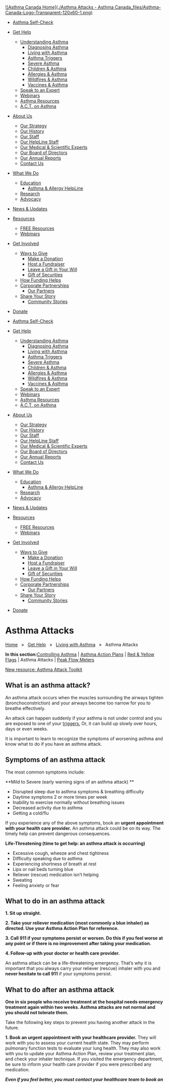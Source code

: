![fbpx](data:image/svg+xml,%3Csvg%20xmlns='http://www.w3.org/2000/svg'%20viewBox='0%200%201%201'%3E%3C/svg%3E)

[![Asthma Canada Home](./Asthma Attacks - Asthma Canada_files/Asthma-Canada-Logo-Transparent-120x60-1.png)](https://asthma.ca/)

  * [Asthma Self-Check](https://asthma.ca/asthma-self-check/)
  * [Get Help](https://asthma.ca/get-help/)
    * [Understanding Asthma](https://asthma.ca/get-help/understanding-asthma/)
      * [Diagnosing Asthma](https://asthma.ca/get-help/diagnosis/)
      * [Living with Asthma](https://asthma.ca/get-help/living-with-asthma/)
      * [Asthma Triggers](https://asthma.ca/get-help/asthma-triggers/)
      * [Severe Asthma](https://asthma.ca/get-help/severe-asthma/)
      * [Children & Asthma](https://asthma.ca/get-help/asthma-in-children/)
      * [Allergies & Asthma](https://asthma.ca/get-help/allergies-and-asthma/)
      * [Wildfires & Asthma](https://asthma.ca/wildfires/)
      * [Vaccines & Asthma](https://asthma.ca/get-help/living-with-asthma/asthma-and-vaccines/)
    * [Speak to an Expert](https://asthma.ca/what-we-do/helpline/)
    * [Webinars](https://asthma.ca/get-help/resources/)
    * [Asthma Resources](https://asthma.ca/get-help/living-with-asthma/asthma-and-vaccines/)
    * [A.C.T. on Asthma](https://asthma.ca/a-c-t-on-asthma/)
  * [About Us](https://asthma.ca/about-us/)
    * [Our Strategy](https://asthma.ca/about-us/strategy/)
    * [Our History](https://asthma.ca/about-us/our-history/)
    * [Our Staff](https://asthma.ca/about-us/our-team/)
    * [Our HelpLine Staff](https://asthma.ca/certified-respiratory-educators/)
    * [Our Medical & Scientific Experts](https://asthma.ca/about-us/medical-and-scientific-advisory-committee/)
    * [Our Board of Directors](https://asthma.ca/about-us/board-of-directors/)
    * [Our Annual Reports](https://asthma.ca/about-us/annual-report/)
    * [Contact Us](https://asthma.ca/about-us/contact/)
  * [What We Do](https://asthma.ca/what-we-do/)
    * [Education](https://asthma.ca/what-we-do/education/)
      * [Asthma & Allergy HelpLine](https://asthma.ca/what-we-do/helpline/)
    * [Research](https://asthma.ca/what-we-do/research/)
    * [Advocacy](https://asthma.ca/what-we-do/advocacy/)
  * [News & Updates](https://asthma.ca/about-us/medical-and-scientific-advisory-committee/)
  * [Resources](https://asthma.ca/get-help/resources)
    * [FREE Resources](https://asthma.ca/get-help/resources)
    * [Webinars](https://asthma.ca/get-help/resources/)
  * [Get Involved](https://asthma.ca/get-involved/)
    * [Ways to Give](https://asthma.ca/get-involved/ways-to-give/)
      * [Make a Donation](https://asthma.ca/donate/)
      * [Host a Fundraiser](https://asthma.ca/get-involved/fundraise/)
      * [Leave a Gift in Your Will](https://asthma.ca/get-involved/legacy-giving/)
      * [Gift of Securities](https://asthma.ca/get-involved/gifts-of-securities/)
    * [How Funding Helps](https://asthma.ca/get-involved/how-funding-helps/)
    * [Corporate Partnerships](https://asthma.ca/get-involved/corporate-partnerships/)
      * [Our Partners](https://asthma.ca/get-involved/our-partners/)
    * [Share Your Story](https://asthma.ca/get-involved/share-your-story/)
      * [Community Stories](https://asthma.ca/community-stories/)
  * [Donate](https://asthma.ca/donate/)



  * [Asthma Self-Check](https://asthma.ca/asthma-self-check/)
  * [Get Help](https://asthma.ca/get-help/)
    * [Understanding Asthma](https://asthma.ca/get-help/understanding-asthma/)
      * [Diagnosing Asthma](https://asthma.ca/get-help/diagnosis/)
      * [Living with Asthma](https://asthma.ca/get-help/living-with-asthma/)
      * [Asthma Triggers](https://asthma.ca/get-help/asthma-triggers/)
      * [Severe Asthma](https://asthma.ca/get-help/severe-asthma/)
      * [Children & Asthma](https://asthma.ca/get-help/asthma-in-children/)
      * [Allergies & Asthma](https://asthma.ca/get-help/allergies-and-asthma/)
      * [Wildfires & Asthma](https://asthma.ca/wildfires/)
      * [Vaccines & Asthma](https://asthma.ca/get-help/living-with-asthma/asthma-and-vaccines/)
    * [Speak to an Expert](https://asthma.ca/what-we-do/helpline/)
    * [Webinars](https://asthma.ca/get-help/resources/)
    * [Asthma Resources](https://asthma.ca/get-help/living-with-asthma/asthma-and-vaccines/)
    * [A.C.T. on Asthma](https://asthma.ca/a-c-t-on-asthma/)
  * [About Us](https://asthma.ca/about-us/)
    * [Our Strategy](https://asthma.ca/about-us/strategy/)
    * [Our History](https://asthma.ca/about-us/our-history/)
    * [Our Staff](https://asthma.ca/about-us/our-team/)
    * [Our HelpLine Staff](https://asthma.ca/certified-respiratory-educators/)
    * [Our Medical & Scientific Experts](https://asthma.ca/about-us/medical-and-scientific-advisory-committee/)
    * [Our Board of Directors](https://asthma.ca/about-us/board-of-directors/)
    * [Our Annual Reports](https://asthma.ca/about-us/annual-report/)
    * [Contact Us](https://asthma.ca/about-us/contact/)
  * [What We Do](https://asthma.ca/what-we-do/)
    * [Education](https://asthma.ca/what-we-do/education/)
      * [Asthma & Allergy HelpLine](https://asthma.ca/what-we-do/helpline/)
    * [Research](https://asthma.ca/what-we-do/research/)
    * [Advocacy](https://asthma.ca/what-we-do/advocacy/)
  * [News & Updates](https://asthma.ca/about-us/medical-and-scientific-advisory-committee/)
  * [Resources](https://asthma.ca/get-help/resources)
    * [FREE Resources](https://asthma.ca/get-help/resources)
    * [Webinars](https://asthma.ca/get-help/resources/)
  * [Get Involved](https://asthma.ca/get-involved/)
    * [Ways to Give](https://asthma.ca/get-involved/ways-to-give/)
      * [Make a Donation](https://asthma.ca/donate/)
      * [Host a Fundraiser](https://asthma.ca/get-involved/fundraise/)
      * [Leave a Gift in Your Will](https://asthma.ca/get-involved/legacy-giving/)
      * [Gift of Securities](https://asthma.ca/get-involved/gifts-of-securities/)
    * [How Funding Helps](https://asthma.ca/get-involved/how-funding-helps/)
    * [Corporate Partnerships](https://asthma.ca/get-involved/corporate-partnerships/)
      * [Our Partners](https://asthma.ca/get-involved/our-partners/)
    * [Share Your Story](https://asthma.ca/get-involved/share-your-story/)
      * [Community Stories](https://asthma.ca/community-stories/)
  * [Donate](https://asthma.ca/donate/)



# Asthma Attacks

[Home](https://asthma.ca/)   »   [Get Help](https://asthma.ca/get-help/)   »   [Living with Asthma](https://asthma.ca/get-help/living-with-asthma/)   »   Asthma Attacks

**In this section:**[Controlling Asthma](https://asthma.ca/get-help/living-with-asthma/controlling-asthma/) | [ Asthma Action Plans](https://asthma.ca/get-help/living-with-asthma/asthma-action-plan/) | [Red & Yellow Flags](https://asthma.ca/get-help/living-with-asthma/red-yellow-flags/) | Asthma Attacks | [Peak Flow Meters](https://asthma.ca/get-help/living-with-asthma/peak-flow-meters/)

[New resource: Asthma Attack Toolkit](https://asthma.ca/asthma-attack-toolkit/)

## What is an asthma attack?

An asthma attack occurs when the muscles surrounding the airways tighten (bronchoconstriction) and your airways become too narrow for you to breathe effectively.

An attack can happen suddenly if your asthma is not under control and you are exposed to one of your [triggers.](https://asthma.ca/get-help/asthma-triggers/) Or, it can build up slowly over hours, days or even weeks.

It is important to learn to recognize the symptoms of worsening asthma and know what to do if you have an asthma attack.  


## Symptoms of an asthma attack

The most common symptoms include: 

**Mild to Severe (early warning signs of an asthma attack) **

  * Disrupted sleep due to asthma symptoms & breathing difficulty
  * Daytime symptoms 2 or more times per week
  * Inability to exercise normally without breathing issues
  * Decreased activity due to asthma
  * Getting a cold/flu



If you experience any of the above symptoms, book an **urgent appointment with your health care provider.** An asthma attack could be on its way. The timely help can prevent dangerous consequences.

**Life-Threatening (time to get help: an asthma attack is occurring)**

  * Excessive cough, wheeze and chest tightness
  * Difficulty speaking due to asthma
  * Experiencing shortness of breath at rest
  * Lips or nail beds turning blue 
  * Reliever (rescue) medication isn’t helping
  * Sweating 
  * Feeling anxiety or fear



## 

## What to do in an asthma attack

**1\. Sit up straight.**

**2\. Take your reliever medication (most commonly a blue inhaler) as directed. Use your Asthma Action Plan for reference.**

**3\. Call 911 if your symptoms persist or worsen. Do this if you feel worse at any point or if there is no improvement after taking your medication.**

**4\. Follow-up with your doctor or health care provider.**

An asthma attack can be a life-threatening emergency. That’s why it is important that you always carry your reliever (rescue) inhaler with you and **never hesitate to call 911** if your symptoms persist.

## What to do after an asthma attack

**One in six people who receive treatment at the hospital needs emergency treatment again within two weeks. Asthma attacks are not normal and you should not tolerate them.**

Take the following key steps to prevent you having another attack in the future.

**1\. Book an urgent appointment with your healthcare provider.** They will work with you to assess your current health state. They may perform pulmonary function tests to evaluate your lung health. They may also work with you to update your Asthma Action Plan, review your treatment plan, and check your inhaler technique. If you visited the emergency department, be sure to inform your health care provider if you were prescribed any medication.

_**Even if you feel better, you must contact your healthcare team to book an urgent appointment and inform them that you had an asthma attack. They will need to make sure you are not at risk for another attack.**_

  *     *       * You need to request an urgent _same-day_ appointment if you had an asthma attack and used your blue reliever inhaler but did not seek medical attention.
      * You need to book an _urgent_ appointment within two working days if you were in hospital or used any of your ‘rescue’ steroid medication to deal with your asthma symptoms.



**2\. Keep taking your  [asthma medication ](https://asthma.ca/get-help/treatment/)as prescribed.** Your healthcare team may prescribe steroid tablets to combat swelling and inflammation in your airways after your attack.

**3\. Take the rest of the day to recover after the attack.** After you’ve had an asthma attack, you may feel physically and emotionally tired. It is important that you get as much rest as you can. Many people have trouble sleeping after they experience an attack, so try to make your home environment as calm as possible to give yourself time to relax. Reschedule social events for when you are feeling well enough. Give your body time to rest and recover.

4\. **Call Asthma Canada’s Asthma & Allergy HelpLine for support and information after your asthma attack.** A Certified Respiratory Educator may provide you with expert advice, resources, and even support group information.

5. **If your symptoms return or worsen, seek medical attention right away. Do not hesitate to seek medical care.**

It is important to know that the majority of severe asthma episodes can be avoided by having [good asthma control](https://asthma.ca/get-help/living-with-asthma/controlling-asthma/).

****

****

## Asthma& Allergy Helpline

 If you have questions about your asthma, you can contact our free Asthma & Allergy HelpLine service, to speak with a Certified Respiratory Educator and get personalized support.

[Contact Us](https://asthma.ca/what-we-do/helpline/)

## Asthma Resources

If you’re recently diagnosed or are living with asthma, we have many resources that can help you better understand, and manage your disease. Visit the resources section of our website to get started. 

[Learn More](https://asthma.ca/get-help/resources/)

## Is Your Asthma Controlled?

Take this short quiz to find out if your asthma is well controlled. Experiencing frequent symptoms or attacks, and relying heavily on your rescue inhaler are signs of poor asthma control.

[Find Out](https://howmuchistoomuch.ca/en/)

#### Instagram

[ It is with great pleasure that Asthma Canada welco ![It is with great pleasure that Asthma Canada welcomes Kim Steele to our Board of Directors.  Kim is a strategic and influential drug access and public affairs leader with over 20 years of success in securing public and private reimbursement for innovative medicines across Canada. She has a proven ability to shape drug access and policy to drive regulatory wins across all levels of government. A trusted spokesperson and relationship builder known for aligning diverse stakeholders—including patient organizations, elected officials, and industry leaders— Kim has dedicated her career to improving access and affordability of medicines and care in Canada. Kim is the Director of Advocacy & Community Relations for  Cystic Fibrosis Canada and is Vice-Chair of the Board of Directors for Best Medicines Coalition.  As someone who lives with asthma and related allergies, she has benefited from Asthma Canada’s programs and services and appreciates the opportunity to contribute to the organization as a director.  We’re very pleased to welcome Kim’s expertise to our Board as we advance our mission to improve the lives of people in Canada living with asthma.](./Asthma Attacks - Asthma Canada_files/504370381_1637394010255662_7843078075575051161_n.heicfull.webp) ](https://www.instagram.com/p/DLarWBBNqHw/)

[ Asthma Canada is delighted to welcome Dr. Andreann ![Asthma Canada is delighted to welcome Dr. Andreanne Côté to our Board of Directors.  Dr. Côté is a clinician-researcher and respirologist at the Institut universitaire de cardiologie et de pneumologie de Québec \(IUCPQ\), and an Associate Professor at Université Laval. She completed her medical degree at the Université de Sherbrooke, followed by residency training in internal medicine and respirology at Université Laval. She also earned a master’s degree in clinical epidemiology from Université Laval.  Since 2018, Dr. Côté has been actively engaged in research aimed at improving the management of severe asthma, with a particular emphasis on the use of biomarkers to support treatment personalization. She serves as Vice-Chair of the Asthma Assembly of the Canadian Thoracic Society and is a contributing author on the upcoming national guidelines for severe asthma.  Dr. Côté’s leadership and expertise is warmly welcomed to our Board as we continue working to improve the lives of people in Canada living with asthma.](./Asthma Attacks - Asthma Canada_files/509691499_18280177993257758_2542591300949108270_nfull.webp) ](https://www.instagram.com/p/DLYdtgQNIyu/)

[ Asthma Canada President & CEO Jeffrey Beach and As ![Asthma Canada President & CEO Jeffrey Beach and Asthma Canada Advocate Kimberly Couvillon recently met with Andrew Dowie, MPP for Windsor–Tecumseh, at his constituency office in Windsor.  Kimberly, a resident of Windsor, bravely shared the story of her daughter Amber, who tragically lost her life to an asthma attack at just 14 years old in June 2024.  We’re grateful to MPP Dowie for taking the time to hear Amber’s story and engage in a meaningful discussion about the urgent policy solutions Asthma Canada is proposing. These include ensuring children and adults living with asthma have access to timely, appropriate care and that Certified Respiratory Educators are included in the investments that the Government is making in primary care across the province.  #asthma #windsor andrewdowie](./Asthma Attacks - Asthma Canada_files/511646652_18280016041257758_969817840527825566_nfull.webp) ](https://www.instagram.com/p/DLUnENJNznY/)

[ Chronic rhinosinusitis with nasal polyps (CRSwNP)  ![Chronic rhinosinusitis with nasal polyps \(CRSwNP\) and asthma frequently coexist and share similar inflammatory pathways. Having both conditions can lead to more severe symptoms, poorer quality of life, and increased difficulty in managing both conditions.  Oral Corticosteroids \(OCS\) are a common and effective medical treatment option for patients with CRSwNP, often used for short-term control of symptoms. Despite their proven short-term efficacy, OCS are also associated with increased risk of short-and long-term adverse effects, with guidelines in respiratory disease recommending limiting use when possible.  A recent study by @gsk and Asthma Canada found that that 81% of CRSwNP patients were prescribed OCS at least once in the 24 months prior to starting a biologic treatment with 39% of patients being overexposed to OCS by the time they started a biologic. These findings highlight the need for heightened awareness and education to prevent OCS overexposure and enhance patient care.  A huge thanks to Asthma Canada Patient Advocate, Renay Michele Lambert for sharing her story with Pauline Chan and the CTV News team.  #asthma #crswnp #nasalpolyps](./Asthma Attacks - Asthma Canada_files/510896392_18279924553257758_3493554213857030230_nfull.webp) ](https://www.instagram.com/reel/DLSN69DOkVE/)

[ Follow on Instagram ](https://www.instagram.com/asthma_canada/)

#### Helpful links

[9](https://asthma.ca/get-help/understanding-asthma/)

#### [About Asthma](https://asthma.ca/get-help/understanding-asthma/)

[9](https://asthma.ca/get-help/)

#### [Get Help](https://asthma.ca/get-help/)

[9](https://asthma.ca/get-involved/)

#### [Get Involved](https://asthma.ca/get-involved/)

[9](https://asthma.ca/get-help/understanding-asthma/frequently-asked-questions/)

#### [FAQ](https://asthma.ca/get-help/understanding-asthma/frequently-asked-questions/)

[9](https://asthma.ca/get-help/resources/)

#### [Resources](https://asthma.ca/get-help/resources/)

[9](https://asthma.ca/category/news-updates/)

#### [News & Updates](https://asthma.ca/category/news-updates/)

[9](https://asthma.ca/careers/)

#### [Careers & Volunteer Opportunities](https://asthma.ca/careers/)

#### Contact Us



124 Merton St. Unit 401 Toronto, ON M4S 2Z2



1-866-787-4050



info@asthma.ca

Charitable Registration Number:

89853-7048-RR0001

  * [Follow](https://www.facebook.com/AsthmaCanada "Follow on Facebook")
  * [Follow](https://twitter.com/AsthmaCanada "Follow on X")
  * [Follow](https://www.instagram.com/asthma_canada/ "Follow on Instagram")
  * [Follow](https://www.youtube.com/user/AsthmaSocietyCanada "Follow on Youtube")



#### Subscribe 

Sign-up to have the latest asthma news and information delivered to your inbox.

[Subscribe](https://asthma.ca/join-acma)

2025 © All Rights Reserved | [Media](https://asthma.ca/media) | [Privacy](https://asthma.ca/privacy/) | [Terms of Use](https://asthma.ca/legal/)

![](./Asthma Attacks - Asthma Canada_files/ctct-close-x.svg)

## Thanks for signing up!

You can unsubscribe at any time using the Unsubscribe link at the bottom of every email.

## Sign up for updates!

We'll deliver our newsletter straight to your inbox to keep you informed about our work, asthma-related news, asthma research, webinars, appeals, campaigns, events and more!

Email

First Name

Last Name

Sorry, we could not complete your sign-up. Please contact us to resolve this.

Operation timed out, please try again.

By submitting this form, you are consenting to receive marketing emails from: Asthma Canada, 401-124 Merton St., Toronto, ON, Ontario, M4S 2Z2, CA, http://www.asthma.ca. You can revoke your consent to receive emails at any time by using the SafeUnsubscribe® link, found at the bottom of every email. [Emails are serviced by Constant Contact.](https://www.constantcontact.com/legal/service-provider)

Sign up!

[ ![](./Asthma Attacks - Asthma Canada_files/logo-ctct-white.svg) ](http://www.constantcontact.com/index.jsp?cc=forms_flyout)
